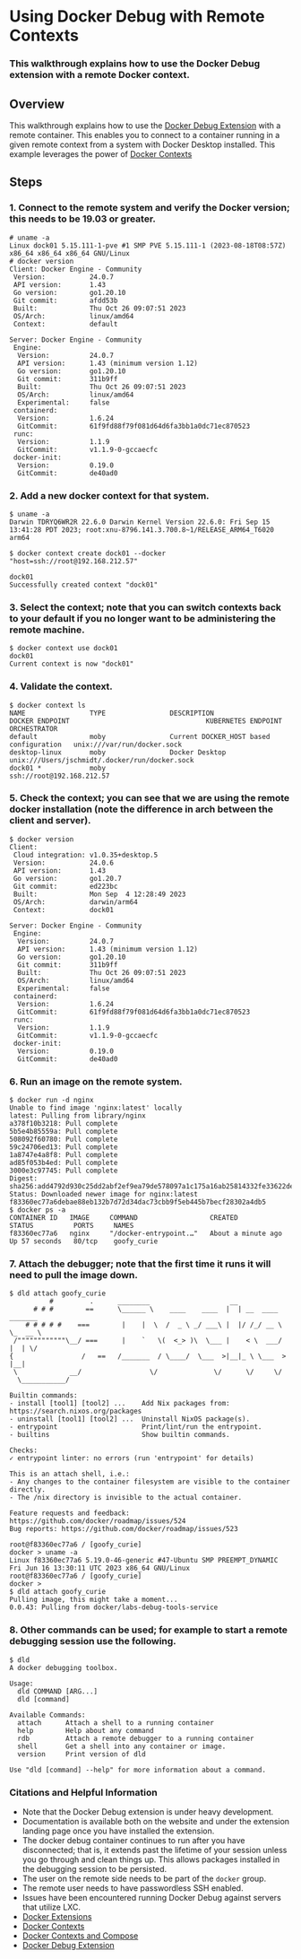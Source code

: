 # Using Docker Debug with Remote Contexts
### This walkthrough explains how to use the Docker Debug extension with a remote Docker context.

## Overview
This walkthrough explains how to use the [
Docker Debug Extension](https://hub.docker.com/extensions/docker/labs-debug-tools-extension) with a remote container.
This enables you to connect to a container running in a given remote context from a system with Docker Desktop 
installed. This example leverages the power of 
[Docker Contexts](https://docs.docker.com/engine/context/working-with-contexts/)

## Steps

### 1. Connect to the remote system and verify the Docker version; this needs to be 19.03 or greater.

```shell
# uname -a
Linux dock01 5.15.111-1-pve #1 SMP PVE 5.15.111-1 (2023-08-18T08:57Z) x86_64 x86_64 x86_64 GNU/Linux
# docker version
Client: Docker Engine - Community
 Version:           24.0.7
 API version:       1.43
 Go version:        go1.20.10
 Git commit:        afdd53b
 Built:             Thu Oct 26 09:07:51 2023
 OS/Arch:           linux/amd64
 Context:           default

Server: Docker Engine - Community
 Engine:
  Version:          24.0.7
  API version:      1.43 (minimum version 1.12)
  Go version:       go1.20.10
  Git commit:       311b9ff
  Built:            Thu Oct 26 09:07:51 2023
  OS/Arch:          linux/amd64
  Experimental:     false
 containerd:
  Version:          1.6.24
  GitCommit:        61f9fd88f79f081d64d6fa3bb1a0dc71ec870523
 runc:
  Version:          1.1.9
  GitCommit:        v1.1.9-0-gccaecfc
 docker-init:
  Version:          0.19.0
  GitCommit:        de40ad0
```

### 2. Add a new docker context for that system.

```shell
$ uname -a
Darwin TDRYQ6WR2R 22.6.0 Darwin Kernel Version 22.6.0: Fri Sep 15 13:41:28 PDT 2023; root:xnu-8796.141.3.700.8~1/RELEASE_ARM64_T6020 arm64

$ docker context create dock01 --docker "host=ssh://root@192.168.212.57"

dock01
Successfully created context "dock01"
```

### 3. Select the context; note that you can switch contexts back to your default if you no longer want to be administering the remote machine.

```shell
$ docker context use dock01
dock01
Current context is now "dock01"
```

### 4. Validate the context.

```shell
$ docker context ls
NAME                TYPE                DESCRIPTION                               DOCKER ENDPOINT                                  KUBERNETES ENDPOINT   ORCHESTRATOR
default             moby                Current DOCKER_HOST based configuration   unix:///var/run/docker.sock        
desktop-linux       moby                Docker Desktop                            unix:///Users/jschmidt/.docker/run/docker.sock
dock01 *            moby                                                          ssh://root@192.168.212.57          
```

### 5. Check the context; you can see that we are using the remote docker installation (note the difference in arch between the client and server).

```shell
$ docker version
Client:
 Cloud integration: v1.0.35+desktop.5
 Version:           24.0.6
 API version:       1.43
 Go version:        go1.20.7
 Git commit:        ed223bc
 Built:             Mon Sep  4 12:28:49 2023
 OS/Arch:           darwin/arm64
 Context:           dock01

Server: Docker Engine - Community
 Engine:
  Version:          24.0.7
  API version:      1.43 (minimum version 1.12)
  Go version:       go1.20.10
  Git commit:       311b9ff
  Built:            Thu Oct 26 09:07:51 2023
  OS/Arch:          linux/amd64
  Experimental:     false
 containerd:
  Version:          1.6.24
  GitCommit:        61f9fd88f79f081d64d6fa3bb1a0dc71ec870523
 runc:
  Version:          1.1.9
  GitCommit:        v1.1.9-0-gccaecfc
 docker-init:
  Version:          0.19.0
  GitCommit:        de40ad0
  ```
  
 ### 6. Run an image on the remote system.
 
 ```shell
 $ docker run -d nginx
Unable to find image 'nginx:latest' locally
latest: Pulling from library/nginx
a378f10b3218: Pull complete
5b5e4b85559a: Pull complete
508092f60780: Pull complete
59c24706ed13: Pull complete
1a8747e4a8f8: Pull complete
ad85f053b4ed: Pull complete
3000e3c97745: Pull complete
Digest: sha256:add4792d930c25dd2abf2ef9ea79de578097a1c175a16ab25814332fe33622de
Status: Downloaded newer image for nginx:latest
f83360ec77a6debae88eb132b7d72d34dac73cbb9f5eb445b7becf28302a4db5
$ docker ps -a
CONTAINER ID   IMAGE     COMMAND                  CREATED              STATUS          PORTS     NAMES
f83360ec77a6   nginx     "/docker-entrypoint.…"   About a minute ago   Up 57 seconds   80/tcp    goofy_curie
```


### 7. Attach the debugger; note that the first time it runs it will need to pull the image down.

```shell
$ dld attach goofy_curie
          #         .      ________                    __
      # # #        ==      \______ \    ____    ____  |  | __  ____  _______
    # # # # #    ===        |    |  \  /  _ \ _/ ___\ |  |/ /_/ __ \ \_  __ \
 /""""""""""""\__/ ===      |    `   \(  <_> )\  \___ |    < \  ___/  |  | \/
{                 /   ==   /_______  / \____/  \___  >|__|_ \ \___  > |__|
 \             __/                 \/              \/      \/     \/
  \___________/

Builtin commands:
- install [tool1] [tool2] ...    Add Nix packages from: https://search.nixos.org/packages
- uninstall [tool1] [tool2] ...  Uninstall NixOS package(s).
- entrypoint                     Print/lint/run the entrypoint.
- builtins                       Show builtin commands.

Checks:
✓ entrypoint linter: no errors (run 'entrypoint' for details)

This is an attach shell, i.e.:
- Any changes to the container filesystem are visible to the container directly.
- The /nix directory is invisible to the actual container.

Feature requests and feedback: https://github.com/docker/roadmap/issues/524
Bug reports: https://github.com/docker/roadmap/issues/523

root@f83360ec77a6 / [goofy_curie]
docker > uname -a
Linux f83360ec77a6 5.19.0-46-generic #47-Ubuntu SMP PREEMPT_DYNAMIC Fri Jun 16 13:30:11 UTC 2023 x86_64 GNU/Linux
root@f83360ec77a6 / [goofy_curie]
docker >
$ dld attach goofy_curie
Pulling image, this might take a moment...
0.0.43: Pulling from docker/labs-debug-tools-service
```


### 8. Other commands can be used; for example to start a remote debugging session use the following.

```
$ dld
A docker debugging toolbox.

Usage:
  dld COMMAND [ARG...]
  dld [command]

Available Commands:
  attach      Attach a shell to a running container
  help        Help about any command
  rdb         Attach a remote debugger to a running container
  shell       Get a shell into any container or image.
  version     Print version of dld

Use "dld [command] --help" for more information about a command.
```

### Citations and Helpful Information
- Note that the Docker Debug extension is under heavy development.
- Documentation is available both on the website and under the extension landing page once you have installed the extension.
- The docker debug container continues to run after you have disconnected; that is, it extends past the lifetime of your session unless you go through and clean things up. This allows packages installed in the debugging session to be persisted.
- The user on the remote side needs to be part of the `docker` group.
- The remote user needs to have passwordless SSH enabled.
- Issues have been encountered running Docker Debug against servers that utilize LXC.
- [Docker Extensions](https://www.docker.com/products/extensions/)
- [Docker Contexts](https://docs.docker.com/engine/context/working-with-contexts/)
- [Docker Contexts and Compose](https://www.docker.com/blog/how-to-deploy-on-remote-docker-hosts-with-docker-compose/)
- [Docker Debug Extension](https://hub.docker.com/extensions/docker/labs-debug-tools-extension)
